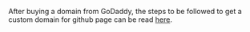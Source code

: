 After buying a domain from GoDaddy, the steps to be followed to get a custom domain for github page can be read [here][1].

[1]: http://andrewsturges.com/blog/jekyll/tutorial/2014/11/06/github-and-godaddy.html
